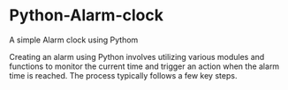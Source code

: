 # Python-Alarm-clock
A simple Alarm clock using Pythom


Creating an alarm using Python involves utilizing various modules and functions to monitor the current time and trigger an action when the alarm time is reached. The process typically follows a few key steps.
